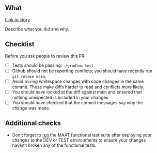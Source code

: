 ## What

[Link to story](https://dsdmoj.atlassian.net/browse/LCAM-XXX)

Describe what you did and why.

## Checklist

Before you ask people to review this PR:

- [ ] Tests should be passing: `./gradlew test`
- [ ] Github should not be reporting conflicts; you should have recently run `git rebase main`.
- [ ] Avoid mixing whitespace changes with code changes in the same commit. These make diffs harder to read and conflicts more likely.
- [ ] You should have looked at the diff against main and ensured that nothing unexpected is included in your changes.
- [ ] You should have checked that the commit messages say why the change was made.

## Additional checks

- Don’t forget to [run](https://github.com/ministryofjustice/laa-crimeapps-maat-functional-tests/actions/workflows/ExecuteUiTests.yaml) the MAAT functional test suite after deploying your changes to the DEV or TEST environments to ensure your changes haven’t broken any of the functional tests.